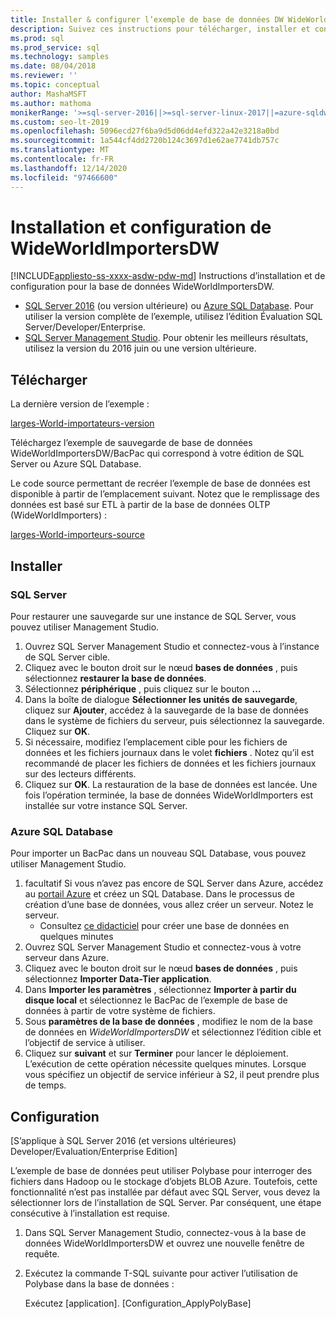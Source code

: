 ```yaml
---
title: Installer & configurer l’exemple de base de données DW WideWorldImporters
description: Suivez ces instructions pour télécharger, installer et configurer l’exemple de base de données WideWorldImportersDW avec SQL Server Management Studio.
ms.prod: sql
ms.prod_service: sql
ms.technology: samples
ms.date: 08/04/2018
ms.reviewer: ''
ms.topic: conceptual
author: MashaMSFT
ms.author: mathoma
monikerRange: '>=sql-server-2016||>=sql-server-linux-2017||=azure-sqldw-latest||>=aps-pdw-2016||=azuresqldb-mi-current'
ms.custom: seo-lt-2019
ms.openlocfilehash: 5096ecd27f6ba9d5d06dd4efd322a42e3218a0bd
ms.sourcegitcommit: 1a544cf4dd2720b124c3697d1e62ae7741db757c
ms.translationtype: MT
ms.contentlocale: fr-FR
ms.lasthandoff: 12/14/2020
ms.locfileid: "97466600"
---
```

# <a name="wideworldimportersdw-installation-and-configuration"></a>Installation et configuration de WideWorldImportersDW
[!INCLUDE[appliesto-ss-xxxx-asdw-pdw-md](../includes/appliesto-ss-xxxx-asdw-pdw-md.md)]
Instructions d’installation et de configuration pour la base de données WideWorldImportersDW.

- [SQL Server 2016](https://www.microsoft.com/evalcenter/evaluate-sql-server-2016) (ou version ultérieure) ou [Azure SQL Database](https://azure.microsoft.com/services/sql-database/). Pour utiliser la version complète de l’exemple, utilisez l’édition Évaluation SQL Server/Developer/Enterprise.
- [SQL Server Management Studio](../ssms/download-sql-server-management-studio-ssms.md). Pour obtenir les meilleurs résultats, utilisez la version du 2016 juin ou une version ultérieure.

## <a name="download"></a>Télécharger

La dernière version de l’exemple :

[larges-World-importateurs-version](https://go.microsoft.com/fwlink/?LinkID=800630)

Téléchargez l’exemple de sauvegarde de base de données WideWorldImportersDW/BacPac qui correspond à votre édition de SQL Server ou Azure SQL Database.

Le code source permettant de recréer l’exemple de base de données est disponible à partir de l’emplacement suivant. Notez que le remplissage des données est basé sur ETL à partir de la base de données OLTP (WideWorldImporters) :

[larges-World-importeurs-source](https://github.com/Microsoft/sql-server-samples/tree/master/samples/databases/wide-world-importers/sample-scripts)

## <a name="install"></a>Installer


### <a name="sql-server"></a>SQL Server

Pour restaurer une sauvegarde sur une instance de SQL Server, vous pouvez utiliser Management Studio.

1. Ouvrez SQL Server Management Studio et connectez-vous à l’instance de SQL Server cible.
2. Cliquez avec le bouton droit sur le nœud **bases de données** , puis sélectionnez **restaurer la base de données**.
3. Sélectionnez **périphérique** , puis cliquez sur le bouton **...**
4. Dans la boîte de dialogue **Sélectionner les unités de sauvegarde**, cliquez sur **Ajouter**, accédez à la sauvegarde de la base de données dans le système de fichiers du serveur, puis sélectionnez la sauvegarde. Cliquez sur **OK**.
5. Si nécessaire, modifiez l’emplacement cible pour les fichiers de données et les fichiers journaux dans le volet **fichiers** . Notez qu’il est recommandé de placer les fichiers de données et les fichiers journaux sur des lecteurs différents.
6. Cliquez sur **OK**. La restauration de la base de données est lancée. Une fois l’opération terminée, la base de données WideWorldImporters est installée sur votre instance SQL Server.

### <a name="azure-sql-database"></a>Azure SQL Database

Pour importer un BacPac dans un nouveau SQL Database, vous pouvez utiliser Management Studio.

1. facultatif Si vous n’avez pas encore de SQL Server dans Azure, accédez au [portail Azure](https://portal.azure.com/) et créez un SQL Database. Dans le processus de création d’une base de données, vous allez créer un serveur. Notez le serveur.
   - Consultez [ce didacticiel](/azure/azure-sql/database/single-database-create-quickstart) pour créer une base de données en quelques minutes
2. Ouvrez SQL Server Management Studio et connectez-vous à votre serveur dans Azure.
3. Cliquez avec le bouton droit sur le nœud **bases de données** , puis sélectionnez **Importer Data-Tier application**.
4. Dans **Importer les paramètres** , sélectionnez **Importer à partir du disque local** et sélectionnez le BacPac de l’exemple de base de données à partir de votre système de fichiers.
5. Sous **paramètres de la base de données** , modifiez le nom de la base de données en *WideWorldImportersDW* et sélectionnez l’édition cible et l’objectif de service à utiliser.
6. Cliquez sur **suivant** et sur **Terminer** pour lancer le déploiement. L’exécution de cette opération nécessite quelques minutes. Lorsque vous spécifiez un objectif de service inférieur à S2, il peut prendre plus de temps.

## <a name="configuration"></a>Configuration

[S’applique à SQL Server 2016 (et versions ultérieures) Developer/Evaluation/Enterprise Edition]

L’exemple de base de données peut utiliser Polybase pour interroger des fichiers dans Hadoop ou le stockage d’objets BLOB Azure. Toutefois, cette fonctionnalité n’est pas installée par défaut avec SQL Server, vous devez la sélectionner lors de l’installation de SQL Server. Par conséquent, une étape consécutive à l’installation est requise.

1. Dans SQL Server Management Studio, connectez-vous à la base de données WideWorldImportersDW et ouvrez une nouvelle fenêtre de requête.
2. Exécutez la commande T-SQL suivante pour activer l’utilisation de Polybase dans la base de données :

   Exécutez [application]. [Configuration_ApplyPolyBase]